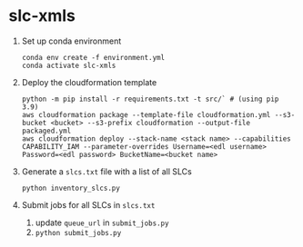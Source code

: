 # slc-xmls

1. Set up conda environment
   ```
   conda env create -f environment.yml
   conda activate slc-xmls
   ```

1. Deploy the cloudformation template
   ```
   python -m pip install -r requirements.txt -t src/` # (using pip 3.9)
   aws cloudformation package --template-file cloudformation.yml --s3-bucket <bucket> --s3-prefix cloudformation --output-file packaged.yml   
   aws cloudformation deploy --stack-name <stack name> --capabilities CAPABILITY_IAM --parameter-overrides Username=<edl username> Password=<edl password> BucketName=<bucket name>
   ```

1. Generate a `slcs.txt` file with a list of all SLCs
   ```
   python inventory_slcs.py
   ```

1. Submit jobs for all SLCs in `slcs.txt`
    1. update `queue_url` in `submit_jobs.py`
    1. `python submit_jobs.py`
